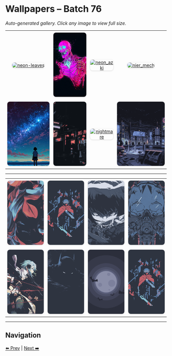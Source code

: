 # Wallpapers – Batch 76

_Auto-generated gallery. Click any image to view full size._

<table style="border-collapse:collapse; width:100%;">
  <tr>
    <td style="padding:6px; vertical-align:middle; text-align:center;"><a href="https://raw.githubusercontent.com/rubiin/wallpapers/master/wallpapers/neon-leaves.png"><img src="https://raw.githubusercontent.com/rubiin/wallpapers/master/wallpapers/neon-leaves.png" alt="neon-leaves" loading="lazy" style="width:300px; height:200px; object-fit:cover; border-radius:8px; box-shadow:0 1px 4px rgba(0,0,0,0.15);"></a></td>
    <td style="padding:6px; vertical-align:middle; text-align:center;"><a href="https://raw.githubusercontent.com/rubiin/wallpapers/master/wallpapers/neon-skeleton.webp"><img src="https://raw.githubusercontent.com/rubiin/wallpapers/master/wallpapers/neon-skeleton.webp" alt="neon-skeleton" loading="lazy" style="width:300px; height:200px; object-fit:cover; border-radius:8px; box-shadow:0 1px 4px rgba(0,0,0,0.15);"></a></td>
    <td style="padding:6px; vertical-align:middle; text-align:center;"><a href="https://raw.githubusercontent.com/rubiin/wallpapers/master/wallpapers/neon_azki.jpeg"><img src="https://raw.githubusercontent.com/rubiin/wallpapers/master/wallpapers/neon_azki.jpeg" alt="neon_azki" loading="lazy" style="width:300px; height:200px; object-fit:cover; border-radius:8px; box-shadow:0 1px 4px rgba(0,0,0,0.15);"></a></td>
    <td style="padding:6px; vertical-align:middle; text-align:center;"><a href="https://raw.githubusercontent.com/rubiin/wallpapers/master/wallpapers/nier_mech.png"><img src="https://raw.githubusercontent.com/rubiin/wallpapers/master/wallpapers/nier_mech.png" alt="nier_mech" loading="lazy" style="width:300px; height:200px; object-fit:cover; border-radius:8px; box-shadow:0 1px 4px rgba(0,0,0,0.15);"></a></td>
  </tr>
  <tr>
    <td style="padding:6px; vertical-align:middle; text-align:center;"><a href="https://raw.githubusercontent.com/rubiin/wallpapers/master/wallpapers/night-sky-stars-alone-anime-girl-milky-way-scenery-hd-wallpaper-uhdpaper.com-562%405%40e.jpg"><img src="https://raw.githubusercontent.com/rubiin/wallpapers/master/wallpapers/night-sky-stars-alone-anime-girl-milky-way-scenery-hd-wallpaper-uhdpaper.com-562%405%40e.jpg" alt="night-sky-stars-alone-anime-girl-milky-way-scenery-hd-wallpaper-uhdpaper.com-562@5@e" loading="lazy" style="width:300px; height:200px; object-fit:cover; border-radius:8px; box-shadow:0 1px 4px rgba(0,0,0,0.15);"></a></td>
    <td style="padding:6px; vertical-align:middle; text-align:center;"><a href="https://raw.githubusercontent.com/rubiin/wallpapers/master/wallpapers/night_city.png"><img src="https://raw.githubusercontent.com/rubiin/wallpapers/master/wallpapers/night_city.png" alt="night_city" loading="lazy" style="width:300px; height:200px; object-fit:cover; border-radius:8px; box-shadow:0 1px 4px rgba(0,0,0,0.15);"></a></td>
    <td style="padding:6px; vertical-align:middle; text-align:center;"><a href="https://raw.githubusercontent.com/rubiin/wallpapers/master/wallpapers/nightmare.png"><img src="https://raw.githubusercontent.com/rubiin/wallpapers/master/wallpapers/nightmare.png" alt="nightmare" loading="lazy" style="width:300px; height:200px; object-fit:cover; border-radius:8px; box-shadow:0 1px 4px rgba(0,0,0,0.15);"></a></td>
    <td style="padding:6px; vertical-align:middle; text-align:center;"><a href="https://raw.githubusercontent.com/rubiin/wallpapers/master/wallpapers/nord-car-live.gif"><img src="https://raw.githubusercontent.com/rubiin/wallpapers/master/wallpapers/nord-car-live.gif" alt="nord-car-live" loading="lazy" style="width:300px; height:200px; object-fit:cover; border-radius:8px; box-shadow:0 1px 4px rgba(0,0,0,0.15);"></a></td>
  </tr>
</table>

<hr/>

<table style="border-collapse:collapse; width:100%;">
  <tr>
    <td style="padding:6px; vertical-align:middle; text-align:center;"><a href="https://raw.githubusercontent.com/rubiin/wallpapers/master/wallpapers/nord-fluid.png"><img src="https://raw.githubusercontent.com/rubiin/wallpapers/master/wallpapers/nord-fluid.png" alt="nord-fluid" loading="lazy" style="width:300px; height:200px; object-fit:cover; border-radius:8px; box-shadow:0 1px 4px rgba(0,0,0,0.15);"></a></td>
    <td style="padding:6px; vertical-align:middle; text-align:center;"><a href="https://raw.githubusercontent.com/rubiin/wallpapers/master/wallpapers/nord-hyper-light-drifter.jpg"><img src="https://raw.githubusercontent.com/rubiin/wallpapers/master/wallpapers/nord-hyper-light-drifter.jpg" alt="nord-hyper-light-drifter" loading="lazy" style="width:300px; height:200px; object-fit:cover; border-radius:8px; box-shadow:0 1px 4px rgba(0,0,0,0.15);"></a></td>
    <td style="padding:6px; vertical-align:middle; text-align:center;"><a href="https://raw.githubusercontent.com/rubiin/wallpapers/master/wallpapers/nord-katana.webp"><img src="https://raw.githubusercontent.com/rubiin/wallpapers/master/wallpapers/nord-katana.webp" alt="nord-katana" loading="lazy" style="width:300px; height:200px; object-fit:cover; border-radius:8px; box-shadow:0 1px 4px rgba(0,0,0,0.15);"></a></td>
    <td style="padding:6px; vertical-align:middle; text-align:center;"><a href="https://raw.githubusercontent.com/rubiin/wallpapers/master/wallpapers/nord-mask.png"><img src="https://raw.githubusercontent.com/rubiin/wallpapers/master/wallpapers/nord-mask.png" alt="nord-mask" loading="lazy" style="width:300px; height:200px; object-fit:cover; border-radius:8px; box-shadow:0 1px 4px rgba(0,0,0,0.15);"></a></td>
  </tr>
  <tr>
    <td style="padding:6px; vertical-align:middle; text-align:center;"><a href="https://raw.githubusercontent.com/rubiin/wallpapers/master/wallpapers/nord-shino-asada.webp"><img src="https://raw.githubusercontent.com/rubiin/wallpapers/master/wallpapers/nord-shino-asada.webp" alt="nord-shino-asada" loading="lazy" style="width:300px; height:200px; object-fit:cover; border-radius:8px; box-shadow:0 1px 4px rgba(0,0,0,0.15);"></a></td>
    <td style="padding:6px; vertical-align:middle; text-align:center;"><a href="https://raw.githubusercontent.com/rubiin/wallpapers/master/wallpapers/nord_batman.png"><img src="https://raw.githubusercontent.com/rubiin/wallpapers/master/wallpapers/nord_batman.png" alt="nord_batman" loading="lazy" style="width:300px; height:200px; object-fit:cover; border-radius:8px; box-shadow:0 1px 4px rgba(0,0,0,0.15);"></a></td>
    <td style="padding:6px; vertical-align:middle; text-align:center;"><a href="https://raw.githubusercontent.com/rubiin/wallpapers/master/wallpapers/nord_dracula.png"><img src="https://raw.githubusercontent.com/rubiin/wallpapers/master/wallpapers/nord_dracula.png" alt="nord_dracula" loading="lazy" style="width:300px; height:200px; object-fit:cover; border-radius:8px; box-shadow:0 1px 4px rgba(0,0,0,0.15);"></a></td>
    <td style="padding:6px; vertical-align:middle; text-align:center;"><a href="https://raw.githubusercontent.com/rubiin/wallpapers/master/wallpapers/nord_drifter.jpg"><img src="https://raw.githubusercontent.com/rubiin/wallpapers/master/wallpapers/nord_drifter.jpg" alt="nord_drifter" loading="lazy" style="width:300px; height:200px; object-fit:cover; border-radius:8px; box-shadow:0 1px 4px rgba(0,0,0,0.15);"></a></td>
  </tr>
</table>

<hr/>

## Navigation

[⬅️ Prev](index_75.md) | [Next ➡️](index_77.md)
